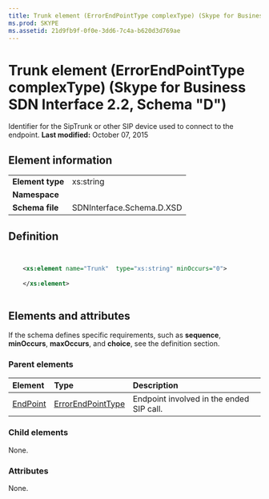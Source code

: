 ```yaml
---
title: Trunk element (ErrorEndPointType complexType) (Skype for Business SDN Interface 2.2, Schema "D")
ms.prod: SKYPE
ms.assetid: 21d9fb9f-0f0e-3dd6-7c4a-b620d3d769ae
---
```



# Trunk element (ErrorEndPointType complexType) (Skype for Business SDN Interface 2.2, Schema "D")
Identifier for the SipTrunk or other SIP device used to connect to the endpoint. 
 **Last modified:** October 07, 2015
  
    
    


## Element information


|||
|:-----|:-----|
|**Element type**|xs:string |
|**Namespace**||
|**Schema file**|SDNInterface.Schema.D.XSD |
   

## Definition


```XML


    <xs:element name="Trunk"  type="xs:string" minOccurs="0">
    
    </xs:element>
  
```


## Elements and attributes

If the schema defines specific requirements, such as **sequence**, **minOccurs**, **maxOccurs**, and **choice**, see the definition section. 
  
    
    

### Parent elements



|**Element**|**Type**|**Description**|
|:-----|:-----|:-----|
| [EndPoint](endpoint-element-errortype-complextype-1.md)| [ErrorEndPointType](errorendpointtype-complextype.md)|Endpoint involved in the ended SIP call. |
   

### Child elements

None. 
  
    
    

### Attributes

None. 
  
    
    

